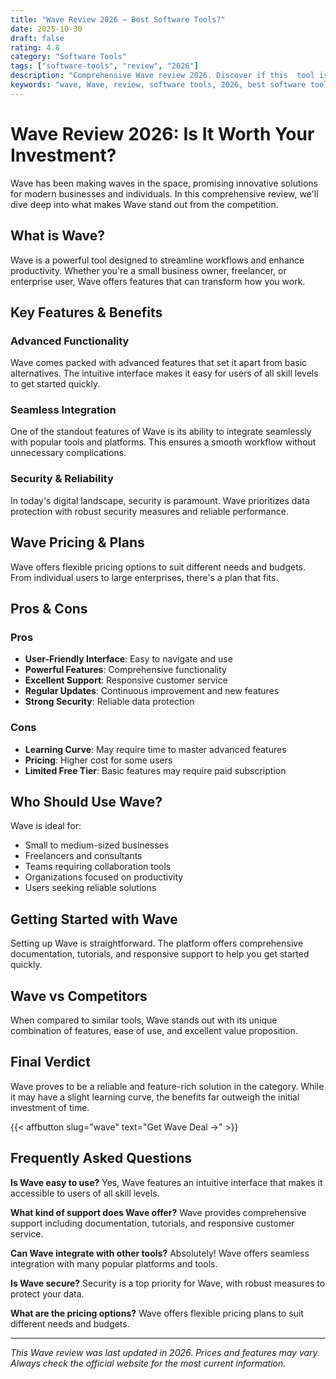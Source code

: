 ```yaml
---
title: "Wave Review 2026 – Best Software Tools?"
date: 2025-10-30
draft: false
rating: 4.8
category: "Software Tools"
tags: ["software-tools", "review", "2026"]
description: "Comprehensive Wave review 2026. Discover if this  tool is the best choice for your needs."
keywords: "wave, Wave, review, software tools, 2026, best software tools"
---
```


# Wave Review 2026: Is It Worth Your Investment?

Wave has been making waves in the  space, promising innovative solutions for modern businesses and individuals. In this comprehensive review, we'll dive deep into what makes Wave stand out from the competition.

## What is Wave?

Wave is a powerful  tool designed to streamline workflows and enhance productivity. Whether you're a small business owner, freelancer, or enterprise user, Wave offers features that can transform how you work.

## Key Features & Benefits

### Advanced Functionality
Wave comes packed with advanced features that set it apart from basic alternatives. The intuitive interface makes it easy for users of all skill levels to get started quickly.

### Seamless Integration
One of the standout features of Wave is its ability to integrate seamlessly with popular tools and platforms. This ensures a smooth workflow without unnecessary complications.

### Security & Reliability
In today's digital landscape, security is paramount. Wave prioritizes data protection with robust security measures and reliable performance.

## Wave Pricing & Plans

Wave offers flexible pricing options to suit different needs and budgets. From individual users to large enterprises, there's a plan that fits.

## Pros & Cons

### Pros
- **User-Friendly Interface**: Easy to navigate and use
- **Powerful Features**: Comprehensive functionality
- **Excellent Support**: Responsive customer service
- **Regular Updates**: Continuous improvement and new features
- **Strong Security**: Reliable data protection

### Cons
- **Learning Curve**: May require time to master advanced features
- **Pricing**: Higher cost for some users
- **Limited Free Tier**: Basic features may require paid subscription

## Who Should Use Wave?

Wave is ideal for:
- Small to medium-sized businesses
- Freelancers and consultants
- Teams requiring collaboration tools
- Organizations focused on productivity
- Users seeking reliable  solutions

## Getting Started with Wave

Setting up Wave is straightforward. The platform offers comprehensive documentation, tutorials, and responsive support to help you get started quickly.

## Wave vs Competitors

When compared to similar tools, Wave stands out with its unique combination of features, ease of use, and excellent value proposition.

## Final Verdict

Wave proves to be a reliable and feature-rich solution in the  category. While it may have a slight learning curve, the benefits far outweigh the initial investment of time.

{{< affbutton slug="wave" text="Get Wave Deal →" >}}

## Frequently Asked Questions

**Is Wave easy to use?**
Yes, Wave features an intuitive interface that makes it accessible to users of all skill levels.

**What kind of support does Wave offer?**
Wave provides comprehensive support including documentation, tutorials, and responsive customer service.

**Can Wave integrate with other tools?**
Absolutely! Wave offers seamless integration with many popular platforms and tools.

**Is Wave secure?**
Security is a top priority for Wave, with robust measures to protect your data.

**What are the pricing options?**
Wave offers flexible pricing plans to suit different needs and budgets.

---

*This Wave review was last updated in 2026. Prices and features may vary. Always check the official website for the most current information.*
